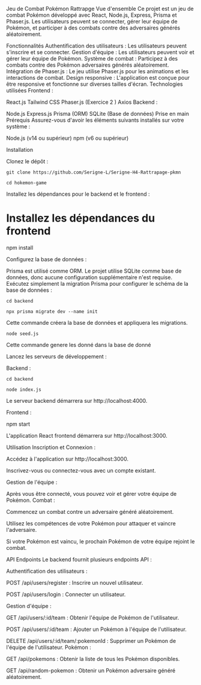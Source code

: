 Jeu de Combat Pokémon Rattrapge
Vue d'ensemble
Ce projet est un jeu de combat Pokémon développé avec React, Node.js, Express, Prisma et Phaser.js. Les utilisateurs peuvent se connecter, gérer leur équipe de Pokémon, et participer à des combats contre des adversaires générés aléatoirement.

Fonctionnalités
Authentification des utilisateurs : Les utilisateurs peuvent s'inscrire et se connecter.
Gestion d'équipe : Les utilisateurs peuvent voir et gérer leur équipe de Pokémon.
Système de combat : Participez à des combats contre des Pokémon adversaires générés aléatoirement.
Intégration de Phaser.js : Le jeu utilise Phaser.js pour les animations et les interactions de combat.
Design responsive : L'application est conçue pour être responsive et fonctionne sur diverses tailles d'écran.
Technologies utilisées
Frontend :

React.js
Tailwind CSS
Phaser.js (Exercice 2 )
Axios
Backend :

Node.js
Express.js
Prisma (ORM)
SQLite (Base de données)
Prise en main
Prérequis
Assurez-vous d'avoir les éléments suivants installés sur votre système :

Node.js (v14 ou supérieur)
npm (v6 ou supérieur)

Installation

Clonez le dépôt :

```
git clone https://github.com/Serigne-L/Serigne-H4-Rattrapage-pkmn
```

```
cd hokemon-game
```

Installez les dépendances pour le backend et le frontend :

# Installez les dépendances du frontend

npm install

Configurez la base de données :

Prisma est utilisé comme ORM. Le projet utilise SQLite comme base de données, donc aucune configuration supplémentaire n'est requise. Exécutez simplement la migration Prisma pour configurer le schéma de la base de données :

```
cd backend
```

```
npx prisma migrate dev --name init
```

Cette commande créera la base de données et appliquera les migrations.

```
node seed.js
```

Cette commande genere les donné dans la base de donné

Lancez les serveurs de développement :

Backend :

```
cd backend
```

```
node index.js
```

Le serveur backend démarrera sur http://localhost:4000.

Frontend :

npm start

L'application React frontend démarrera sur http://localhost:3000.

Utilisation
Inscription et Connexion :

Accédez à l'application sur http://localhost:3000.

Inscrivez-vous ou connectez-vous avec un compte existant.

Gestion de l'équipe :

Après vous être connecté, vous pouvez voir et gérer votre équipe de Pokémon.
Combat :

Commencez un combat contre un adversaire généré aléatoirement.

Utilisez les compétences de votre Pokémon pour attaquer et vaincre l'adversaire.

Si votre Pokémon est vaincu, le prochain Pokémon de votre équipe rejoint le combat.

API Endpoints
Le backend fournit plusieurs endpoints API :

Authentification des utilisateurs :

POST /api/users/register : Inscrire un nouvel utilisateur.

POST /api/users/login : Connecter un utilisateur.

Gestion d'équipe :

GET /api/users/:id/team : Obtenir l'équipe de Pokémon de l'utilisateur.

POST /api/users/:id/team : Ajouter un Pokémon à l'équipe de l'utilisateur.

DELETE /api/users/:id/team/:pokemonId : Supprimer un Pokémon de l'équipe de l'utilisateur.
Pokémon :

GET /api/pokemons : Obtenir la liste de tous les Pokémon disponibles.

GET /api/random-pokemon : Obtenir un Pokémon adversaire généré aléatoirement.
